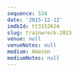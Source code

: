 ```yaml
---
sequence: 534
date: '2015-12-12'
imdbId: tt3152624
slug: trainwreck-2015
venue: null
venueNotes: null
medium: Amazon
mediumNotes: null
---
```


